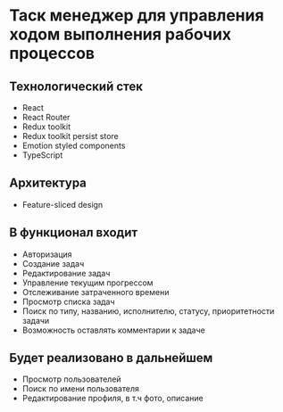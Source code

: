 # Таск менеджер для управления ходом выполнения рабочих процессов

## Технологический стек
* React
* React Router
* Redux toolkit
* Redux toolkit persist store
* Emotion styled components
* TypeScript

## Архитектура
* Feature-sliced design

## В функционал входит
* Авторизация
* Создание задач
* Редактирование задач
* Управление текущим прогрессом
* Отслеживание затраченного времени
* Просмотр списка задач
* Поиск по типу, названию, исполнителю, статусу, приоритетности задачи
* Возможность оставлять комментарии к задаче


## Будет реализовано в дальнейшем
* Просмотр пользователей
* Поиск по имени пользователя
* Редактирование профиля, в т.ч фото, описание
